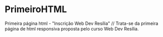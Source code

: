 # PrimeiroHTML
Primeira página html - "Inscrição Web Dev Resília"
// Trata-se da primeira página de html responsiva proposta pelo curso Web Dev Resília. 

